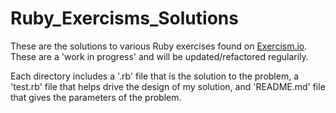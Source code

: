 # Ruby_Exercisms_Solutions

These are the solutions to various Ruby exercises found on [Exercism.io](http://exercism.io/). These are a 'work in progress' and will be updated/refactored regularily. 

Each directory includes a '.rb' file that is the solution to the problem, a 'test.rb' file that helps drive the design of my solution, and 'README.md' file that gives the parameters of the problem. 


